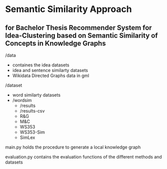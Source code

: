 # Semantic Similarity Approach
## for Bachelor Thesis Recommender System for Idea-Clustering based on Semantic Similarity of Concepts in Knowledge Graphs

/data
+ containes the idea datasets
+ idea and sentence similarty datasets
+ Wikidata Directed Graphs data in gml

/dataset 
+ word similarty datasets
+ /wordsim
    * /results
    * /results-csv
    * R&G
    * M&C
    * WS353
    * WS353-Sim
    * SimLex



main.py holds the procedure to generate a local knowledge graph

evaluation.py contains the evaluation functions of the different methods and datasets
